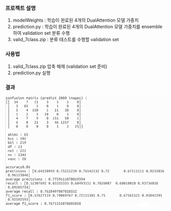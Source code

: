 ### 프로젝트 설명
1. modelWeights : 학습이 완료된 4개의 DualAttention 모델 가중치
2. prediction.py : 학습이 완료된 4개의 DualAttention 모델 가중치를 ensemble 하여 validation set 분류 수행
3. valid_7class.zip : 분류 테스트를 수행할 validation set

### 사용법
1. valid_7class.zip 압축 해제 (validation set 준비)
2. prediction.py 실행 

### 결과
![result](/figures/result.png)
